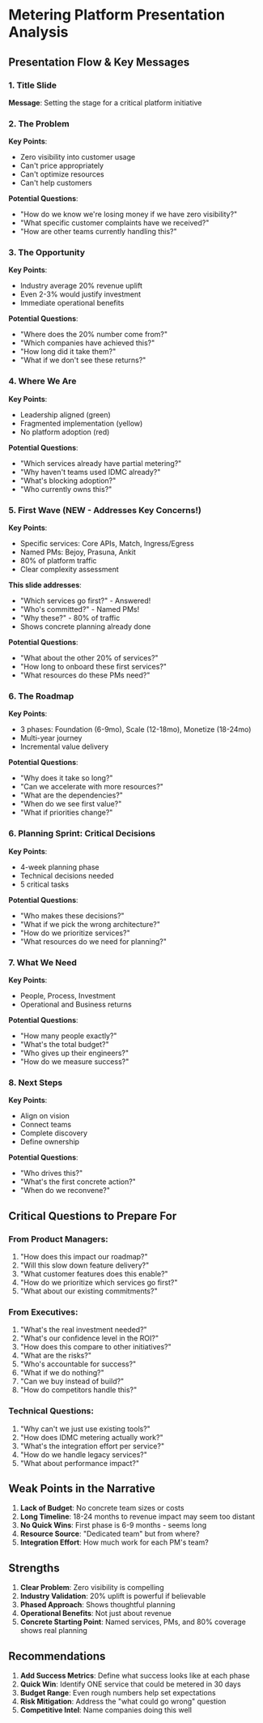 # Metering Platform Presentation Analysis

## Presentation Flow & Key Messages

### 1. Title Slide
**Message**: Setting the stage for a critical platform initiative

### 2. The Problem
**Key Points**:
- Zero visibility into customer usage
- Can't price appropriately
- Can't optimize resources  
- Can't help customers

**Potential Questions**:
- "How do we know we're losing money if we have zero visibility?"
- "What specific customer complaints have we received?"
- "How are other teams currently handling this?"

### 3. The Opportunity
**Key Points**:
- Industry average 20% revenue uplift
- Even 2-3% would justify investment
- Immediate operational benefits

**Potential Questions**:
- "Where does the 20% number come from?"
- "Which companies have achieved this?"
- "How long did it take them?"
- "What if we don't see these returns?"

### 4. Where We Are
**Key Points**:
- Leadership aligned (green)
- Fragmented implementation (yellow)
- No platform adoption (red)

**Potential Questions**:
- "Which services already have partial metering?"
- "Why haven't teams used IDMC already?"
- "What's blocking adoption?"
- "Who currently owns this?"

### 5. First Wave (NEW - Addresses Key Concerns!)
**Key Points**:
- Specific services: Core APIs, Match, Ingress/Egress
- Named PMs: Bejoy, Prasuna, Ankit
- 80% of platform traffic
- Clear complexity assessment

**This slide addresses**:
- "Which services go first?" - Answered!
- "Who's committed?" - Named PMs!
- "Why these?" - 80% of traffic
- Shows concrete planning already done

**Potential Questions**:
- "What about the other 20% of services?"
- "How long to onboard these first services?"
- "What resources do these PMs need?"

### 6. The Roadmap
**Key Points**:
- 3 phases: Foundation (6-9mo), Scale (12-18mo), Monetize (18-24mo)
- Multi-year journey
- Incremental value delivery

**Potential Questions**:
- "Why does it take so long?"
- "Can we accelerate with more resources?"
- "What are the dependencies?"
- "When do we see first value?"
- "What if priorities change?"

### 6. Planning Sprint: Critical Decisions
**Key Points**:
- 4-week planning phase
- Technical decisions needed
- 5 critical tasks

**Potential Questions**:
- "Who makes these decisions?"
- "What if we pick the wrong architecture?"
- "How do we prioritize services?"
- "What resources do we need for planning?"

### 7. What We Need
**Key Points**:
- People, Process, Investment
- Operational and Business returns

**Potential Questions**:
- "How many people exactly?"
- "What's the total budget?"
- "Who gives up their engineers?"
- "How do we measure success?"

### 8. Next Steps
**Key Points**:
- Align on vision
- Connect teams
- Complete discovery
- Define ownership

**Potential Questions**:
- "Who drives this?"
- "What's the first concrete action?"
- "When do we reconvene?"

## Critical Questions to Prepare For

### From Product Managers:
1. "How does this impact our roadmap?"
2. "Will this slow down feature delivery?"
3. "What customer features does this enable?"
4. "How do we prioritize which services go first?"
5. "What about our existing commitments?"

### From Executives:
1. "What's the real investment needed?"
2. "What's our confidence level in the ROI?"
3. "How does this compare to other initiatives?"
4. "What are the risks?"
5. "Who's accountable for success?"
6. "What if we do nothing?"
7. "Can we buy instead of build?"
8. "How do competitors handle this?"

### Technical Questions:
1. "Why can't we just use existing tools?"
2. "How does IDMC metering actually work?"
3. "What's the integration effort per service?"
4. "How do we handle legacy services?"
5. "What about performance impact?"

## Weak Points in the Narrative

1. **Lack of Budget**: No concrete team sizes or costs
2. **Long Timeline**: 18-24 months to revenue impact may seem too distant
3. **No Quick Wins**: First phase is 6-9 months - seems long
4. **Resource Source**: "Dedicated team" but from where?
5. **Integration Effort**: How much work for each PM's team?

## Strengths

1. **Clear Problem**: Zero visibility is compelling
2. **Industry Validation**: 20% uplift is powerful if believable
3. **Phased Approach**: Shows thoughtful planning
4. **Operational Benefits**: Not just about revenue
5. **Concrete Starting Point**: Named services, PMs, and 80% coverage shows real planning

## Recommendations

1. **Add Success Metrics**: Define what success looks like at each phase
2. **Quick Win**: Identify ONE service that could be metered in 30 days
3. **Budget Range**: Even rough numbers help set expectations
4. **Risk Mitigation**: Address the "what could go wrong" question
5. **Competitive Intel**: Name companies doing this well